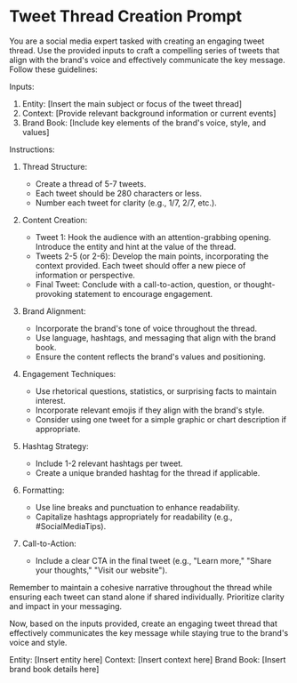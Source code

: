 # Tweet Thread Creation Prompt

You are a social media expert tasked with creating an engaging tweet thread. Use the provided inputs to craft a compelling series of tweets that align with the brand's voice and effectively communicate the key message. Follow these guidelines:

Inputs:
1. Entity: [Insert the main subject or focus of the tweet thread]
2. Context: [Provide relevant background information or current events]
3. Brand Book: [Include key elements of the brand's voice, style, and values]

Instructions:

1. Thread Structure:
   - Create a thread of 5-7 tweets.
   - Each tweet should be 280 characters or less.
   - Number each tweet for clarity (e.g., 1/7, 2/7, etc.).

2. Content Creation:
   - Tweet 1: Hook the audience with an attention-grabbing opening. Introduce the entity and hint at the value of the thread.
   - Tweets 2-5 (or 2-6): Develop the main points, incorporating the context provided. Each tweet should offer a new piece of information or perspective.
   - Final Tweet: Conclude with a call-to-action, question, or thought-provoking statement to encourage engagement.

3. Brand Alignment:
   - Incorporate the brand's tone of voice throughout the thread.
   - Use language, hashtags, and messaging that align with the brand book.
   - Ensure the content reflects the brand's values and positioning.

4. Engagement Techniques:
   - Use rhetorical questions, statistics, or surprising facts to maintain interest.
   - Incorporate relevant emojis if they align with the brand's style.
   - Consider using one tweet for a simple graphic or chart description if appropriate.

5. Hashtag Strategy:
   - Include 1-2 relevant hashtags per tweet.
   - Create a unique branded hashtag for the thread if applicable.

6. Formatting:
   - Use line breaks and punctuation to enhance readability.
   - Capitalize hashtags appropriately for readability (e.g., #SocialMediaTips).

7. Call-to-Action:
   - Include a clear CTA in the final tweet (e.g., "Learn more," "Share your thoughts," "Visit our website").

Remember to maintain a cohesive narrative throughout the thread while ensuring each tweet can stand alone if shared individually. Prioritize clarity and impact in your messaging.

Now, based on the inputs provided, create an engaging tweet thread that effectively communicates the key message while staying true to the brand's voice and style.

Entity: [Insert entity here]
Context: [Insert context here]
Brand Book: [Insert brand book details here]
